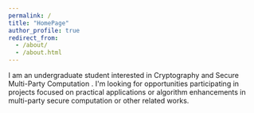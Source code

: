 ```yaml
---
permalink: /
title: "HomePage"
author_profile: true
redirect_from: 
  - /about/
  - /about.html
---
```


I am an undergraduate student interested in Cryptography and Secure Multi-Party Computation . I'm looking for opportunities participating in projects focused on practical applications or algorithm enhancements in multi-party secure computation or other related works.
